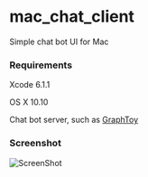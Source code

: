 # mac_chat_client

Simple chat bot UI for Mac


### Requirements

Xcode 6.1.1

OS X 10.10

Chat bot server, such as [GraphToy](https://github.com/neoneye/GraphToy)


### Screenshot

![ScreenShot](https://raw.github.com/neoneye/mac_chat_client/master/resources/mac_chat_client_screenshot01.png)
